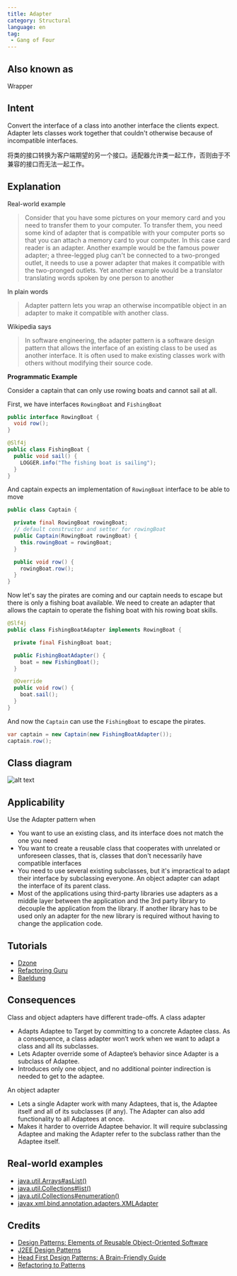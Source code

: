```yaml
---
title: Adapter
category: Structural
language: en
tag:
 - Gang of Four
---
```


## Also known as
Wrapper

## Intent
Convert the interface of a class into another interface the clients expect. Adapter lets classes work together that 
couldn't otherwise because of incompatible interfaces.

将类的接口转换为客户端期望的另一个接口。适配器允许类一起工作，否则由于不兼容的接口而无法一起工作。

## Explanation

Real-world example

> Consider that you have some pictures on your memory card and you need to transfer them to your computer. To transfer them, you need some kind of adapter that is compatible with your computer ports so that you can attach a memory card to your computer. In this case card reader is an adapter.
> Another example would be the famous power adapter; a three-legged plug can't be connected to a two-pronged outlet, it needs to use a power adapter that makes it compatible with the two-pronged outlets.
> Yet another example would be a translator translating words spoken by one person to another

In plain words

> Adapter pattern lets you wrap an otherwise incompatible object in an adapter to make it compatible with another class.

Wikipedia says

> In software engineering, the adapter pattern is a software design pattern that allows the interface of an existing class to be used as another interface. It is often used to make existing classes work with others without modifying their source code.

**Programmatic Example**

Consider a captain that can only use rowing boats and cannot sail at all.

First, we have interfaces `RowingBoat` and `FishingBoat`

```java
public interface RowingBoat {
  void row();
}

@Slf4j
public class FishingBoat {
  public void sail() {
    LOGGER.info("The fishing boat is sailing");
  }
}
```

And captain expects an implementation of `RowingBoat` interface to be able to move

```java
public class Captain {

  private final RowingBoat rowingBoat;
  // default constructor and setter for rowingBoat
  public Captain(RowingBoat rowingBoat) {
    this.rowingBoat = rowingBoat;
  }

  public void row() {
    rowingBoat.row();
  }
}
```

Now let's say the pirates are coming and our captain needs to escape but there is only a fishing boat available. We need to create an adapter that allows the captain to operate the fishing boat with his rowing boat skills.

```java
@Slf4j
public class FishingBoatAdapter implements RowingBoat {

  private final FishingBoat boat;

  public FishingBoatAdapter() {
    boat = new FishingBoat();
  }

  @Override
  public void row() {
    boat.sail();
  }
}
```

And now the `Captain` can use the `FishingBoat` to escape the pirates.

```java
var captain = new Captain(new FishingBoatAdapter());
captain.row();
```

## Class diagram
![alt text](./etc/adapter.urm.png "Adapter class diagram")

## Applicability
Use the Adapter pattern when

* You want to use an existing class, and its interface does not match the one you need
* You want to create a reusable class that cooperates with unrelated or unforeseen classes, that is, classes that don't necessarily have compatible interfaces
* You need to use several existing subclasses, but it's impractical to adapt their interface by subclassing everyone. An object adapter can adapt the interface of its parent class.
* Most of the applications using third-party libraries use adapters as a middle layer between the application and the 3rd party library to decouple the application from the library. If another library has to be used only an adapter for the new library is required without having to change the application code.

## Tutorials

* [Dzone](https://dzone.com/articles/adapter-design-pattern-in-java)
* [Refactoring Guru](https://refactoring.guru/design-patterns/adapter/java/example)
* [Baeldung](https://www.baeldung.com/java-adapter-pattern)

## Consequences
Class and object adapters have different trade-offs. A class adapter

*	Adapts Adaptee to Target by committing to a concrete Adaptee class. As a consequence, a class adapter won’t work when we want to adapt a class and all its subclasses.
*	Lets Adapter override some of Adaptee’s behavior since Adapter is a subclass of Adaptee.
*	Introduces only one object, and no additional pointer indirection is needed to get to the adaptee.

An object adapter	

*	Lets a single Adapter work with many Adaptees, that is, the Adaptee itself and all of its subclasses (if any). The Adapter can also add functionality to all Adaptees at once.
*	Makes it harder to override Adaptee behavior. It will require subclassing Adaptee and making the Adapter refer to the subclass rather than the Adaptee itself.


## Real-world examples

* [java.util.Arrays#asList()](http://docs.oracle.com/javase/8/docs/api/java/util/Arrays.html#asList%28T...%29)
* [java.util.Collections#list()](https://docs.oracle.com/javase/8/docs/api/java/util/Collections.html#list-java.util.Enumeration-)
* [java.util.Collections#enumeration()](https://docs.oracle.com/javase/8/docs/api/java/util/Collections.html#enumeration-java.util.Collection-)
* [javax.xml.bind.annotation.adapters.XMLAdapter](http://docs.oracle.com/javase/8/docs/api/javax/xml/bind/annotation/adapters/XmlAdapter.html#marshal-BoundType-)


## Credits

* [Design Patterns: Elements of Reusable Object-Oriented Software](https://www.amazon.com/gp/product/0201633612/ref=as_li_tl?ie=UTF8&camp=1789&creative=9325&creativeASIN=0201633612&linkCode=as2&tag=javadesignpat-20&linkId=675d49790ce11db99d90bde47f1aeb59)
* [J2EE Design Patterns](https://www.amazon.com/gp/product/0596004273/ref=as_li_tl?ie=UTF8&camp=1789&creative=9325&creativeASIN=0596004273&linkCode=as2&tag=javadesignpat-20&linkId=48d37c67fb3d845b802fa9b619ad8f31)
* [Head First Design Patterns: A Brain-Friendly Guide](https://www.amazon.com/gp/product/0596007124/ref=as_li_tl?ie=UTF8&camp=1789&creative=9325&creativeASIN=0596007124&linkCode=as2&tag=javadesignpat-20&linkId=6b8b6eea86021af6c8e3cd3fc382cb5b)
* [Refactoring to Patterns](https://www.amazon.com/gp/product/0321213351/ref=as_li_tl?ie=UTF8&camp=1789&creative=9325&creativeASIN=0321213351&linkCode=as2&tag=javadesignpat-20&linkId=2a76fcb387234bc71b1c61150b3cc3a7)
